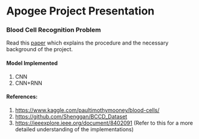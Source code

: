 
# Apogee Project Presentation
### Blood Cell Recognition Problem
Read this [paper](https://github.com/ighosh98/blood-cell/blob/master/Blood%20Cell%20Classification.pdf) which explains the procedure and the necessary background of the project. 
#### Model Implemented
1. CNN <br />
2. CNN+RNN <br />
#### References: 
1. https://www.kaggle.com/paultimothymooney/blood-cells/
2. https://github.com/Shenggan/BCCD_Dataset
3. https://ieeexplore.ieee.org/document/8402091 (Refer to this for a more detailed understanding of the implementations)
